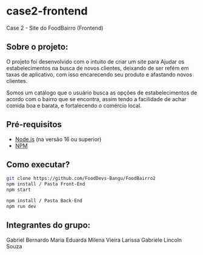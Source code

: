 # case2-frontend

Case 2 - Site do FoodBairro (Frontend)

## Sobre o projeto:

O projeto foi desenvolvido com o intuito de criar um site para Ajudar os estabelecimentos na busca de novos clientes, deixando de ser refém em taxas de aplicativo, com isso encarecendo seu produto e afastando novos clientes.

Somos um catálogo que o usuário busca as opções de estabelecimentos de acordo com o bairro que se encontra, assim tendo a facilidade de achar comida boa e barata, e fortalecendo o comércio local.

## Pré-requisitos

- [Node.js](https://nodejs.org/en/) (na versão 16 ou superior)
- [NPM](https://www.npmjs.com/)

## Como executar?

```bash
git clone https://github.com/FoodDevs-Bangu/FoodBairro2
npm install / Pasta Front-End
npm start

npm install / Pasta Back-End
npm run dev

```

## Integrantes do grupo:

Gabriel Bernardo 
Maria Eduarda
Milena Vieira
Larissa Gabriele
Lincoln Souza

